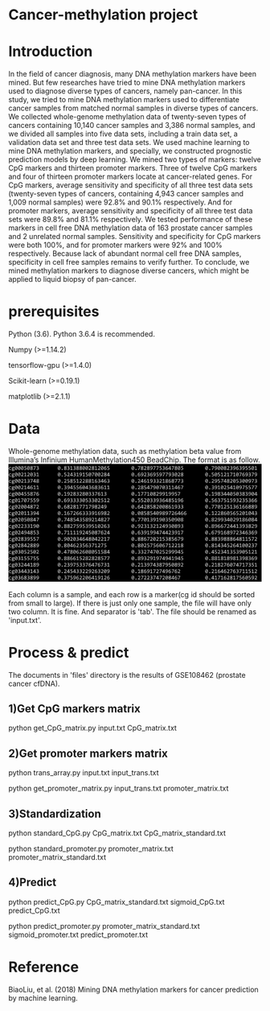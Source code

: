 # Cancer-methylation project
# Introduction
In the field of cancer diagnosis, many DNA methylation markers have been mined. But few researches have tried to mine DNA methylation markers used to diagnose diverse types of cancers, namely pan-cancer. In this study, we tried to mine DNA methylation markers used to differentiate cancer samples from matched normal samples in diverse types of cancers. We collected whole-genome methylation data of twenty-seven types of cancers containing 10,140 cancer samples and 3,386 normal samples, and we divided all samples into five data sets, including a train data set, a validation data set and three test data sets. We used machine learning to mine DNA methylation markers, and specially, we constructed prognostic prediction models by deep learning. We mined two types of markers: twelve CpG markers and thirteen promoter markers. Three of twelve CpG markers and four of thirteen promoter markers locate at cancer-related genes. For CpG markers, average sensitivity and specificity of all three test data sets (twenty-seven types of cancers, containing 4,943 cancer samples and 1,009 normal samples) were 92.8% and 90.1% respectively. And for promoter markers, average sensitivity and specificity of all three test data sets were 89.8% and 81.1% respectively. We tested performance of these markers in cell free DNA methylation data of 163 prostate cancer samples and 2 unrelated normal samples. Sensitivity and specificity for CpG markers were both 100%, and for promoter markers were 92% and 100% respectively. Because lack of abundant normal cell free DNA samples, specificity in cell free samples remains to verify further. To conclude, we mined methylation markers to diagnose diverse cancers, which might be applied to liquid biopsy of pan-cancer.

# prerequisites
Python (3.6). Python 3.6.4 is recommended.

Numpy (>=1.14.2)

tensorflow-gpu (>=1.4.0)

Scikit-learn (>=0.19.1)

matplotlib (>=2.1.1)

# Data
Whole-genome methylation data, such as methylation beta value from Illumina’s Infinium HumanMethylation450 BeadChip. The format is as follow.
![image](https://github.com/BiaoLiu2017/Cancer-methylation/blob/master/images/input.png)

Each column is a sample, and each row is a marker(cg id should be sorted from small to large). If there is just only one sample, the file will have only two column. It is fine. And separator is 'tab'. The file should be renamed as 'input.txt'.

# Process & predict

The documents in 'files' directory is the results of GSE108462 (prostate cancer cfDNA).

## 1)Get CpG markers matrix
python get_CpG_matrix.py input.txt CpG_matrix.txt

## 2)Get promoter markers matrix
python trans_array.py input.txt input_trans.txt

python get_promoter_matrix.py input_trans.txt promoter_matrix.txt

## 3)Standardization
python standard_CpG.py CpG_matrix.txt CpG_matrix_standard.txt

python standard_promoter.py promoter_matrix.txt promoter_matrix_standard.txt

## 4)Predict
python predict_CpG.py CpG_matrix_standard.txt sigmoid_CpG.txt predict_CpG.txt

python predict_promoter.py promoter_matrix_standard.txt sigmoid_promoter.txt predict_promoter.txt

# Reference
BiaoLiu, et al. (2018) Mining DNA methylation markers for cancer prediction by machine learning.
